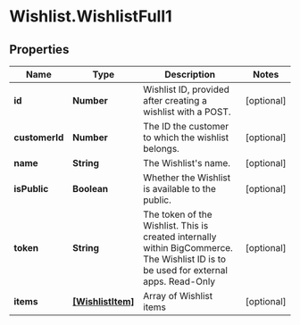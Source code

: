 # Wishlist.WishlistFull1

## Properties
Name | Type | Description | Notes
------------ | ------------- | ------------- | -------------
**id** | **Number** | Wishlist ID, provided after creating a wishlist with a POST. | [optional] 
**customerId** | **Number** | The ID the customer to which the wishlist belongs. | [optional] 
**name** | **String** | The Wishlist&#x27;s name. | [optional] 
**isPublic** | **Boolean** | Whether the Wishlist is available to the public. | [optional] 
**token** | **String** | The token of the Wishlist. This is created internally within BigCommerce. The Wishlist ID is to be used for external apps. Read-Only | [optional] 
**items** | [**[WishlistItem]**](WishlistItem.md) | Array of Wishlist items | [optional] 
